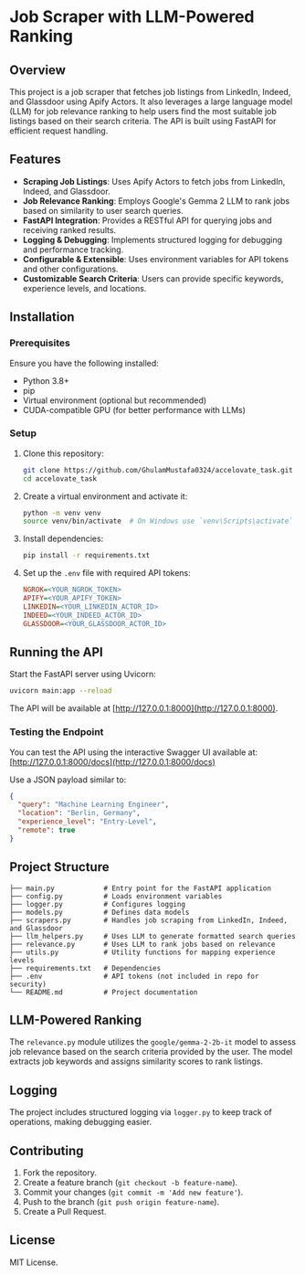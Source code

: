 # Job Scraper with LLM-Powered Ranking

## Overview
This project is a job scraper that fetches job listings from LinkedIn, Indeed, and Glassdoor using Apify Actors. It also leverages a large language model (LLM) for job relevance ranking to help users find the most suitable job listings based on their search criteria. The API is built using FastAPI for efficient request handling.

## Features
- **Scraping Job Listings**: Uses Apify Actors to fetch jobs from LinkedIn, Indeed, and Glassdoor.
- **Job Relevance Ranking**: Employs Google's Gemma 2 LLM to rank jobs based on similarity to user search queries.
- **FastAPI Integration**: Provides a RESTful API for querying jobs and receiving ranked results.
- **Logging & Debugging**: Implements structured logging for debugging and performance tracking.
- **Configurable & Extensible**: Uses environment variables for API tokens and other configurations.
- **Customizable Search Criteria**: Users can provide specific keywords, experience levels, and locations.

## Installation

### Prerequisites
Ensure you have the following installed:
- Python 3.8+
- pip
- Virtual environment (optional but recommended)
- CUDA-compatible GPU (for better performance with LLMs)

### Setup
1. Clone this repository:
   ```sh
   git clone https://github.com/GhulamMustafa0324/accelovate_task.git
   cd accelovate_task
   ```

2. Create a virtual environment and activate it:
   ```sh
   python -m venv venv
   source venv/bin/activate  # On Windows use `venv\Scripts\activate`
   ```

3. Install dependencies:
   ```sh
   pip install -r requirements.txt
   ```

4. Set up the `.env` file with required API tokens:
   ```ini
   NGROK=<YOUR_NGROK_TOKEN>
   APIFY=<YOUR_APIFY_TOKEN>
   LINKEDIN=<YOUR_LINKEDIN_ACTOR_ID>
   INDEED=<YOUR_INDEED_ACTOR_ID>
   GLASSDOOR=<YOUR_GLASSDOOR_ACTOR_ID>
   ```

## Running the API
Start the FastAPI server using Uvicorn:
```sh
uvicorn main:app --reload
```
The API will be available at [http://127.0.0.1:8000](http://127.0.0.1:8000).

### Testing the Endpoint
You can test the API using the interactive Swagger UI available at:
[http://127.0.0.1:8000/docs](http://127.0.0.1:8000/docs)

Use a JSON payload similar to:
```json
{
  "query": "Machine Learning Engineer",
  "location": "Berlin, Germany",
  "experience_level": "Entry-Level",
  "remote": true
}
```

## Project Structure
```
├── main.py            # Entry point for the FastAPI application
├── config.py          # Loads environment variables
├── logger.py          # Configures logging
├── models.py          # Defines data models
├── scrapers.py        # Handles job scraping from LinkedIn, Indeed, and Glassdoor
├── llm_helpers.py     # Uses LLM to generate formatted search queries
├── relevance.py       # Uses LLM to rank jobs based on relevance
├── utils.py           # Utility functions for mapping experience levels
├── requirements.txt   # Dependencies
├── .env               # API tokens (not included in repo for security)
└── README.md          # Project documentation
```

## LLM-Powered Ranking
The `relevance.py` module utilizes the `google/gemma-2-2b-it` model to assess job relevance based on the search criteria provided by the user. The model extracts job keywords and assigns similarity scores to rank listings.

## Logging
The project includes structured logging via `logger.py` to keep track of operations, making debugging easier.

## Contributing
1. Fork the repository.
2. Create a feature branch (`git checkout -b feature-name`).
3. Commit your changes (`git commit -m 'Add new feature'`).
4. Push to the branch (`git push origin feature-name`).
5. Create a Pull Request.

## License
MIT License.

